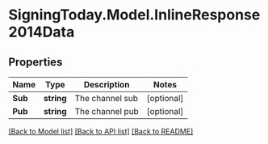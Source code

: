 
# SigningToday.Model.InlineResponse2014Data

## Properties

Name | Type | Description | Notes
------------ | ------------- | ------------- | -------------
**Sub** | **string** | The channel sub | [optional] 
**Pub** | **string** | The channel pub | [optional] 

[[Back to Model list]](../README.md#documentation-for-models)
[[Back to API list]](../README.md#documentation-for-api-endpoints)
[[Back to README]](../README.md)

